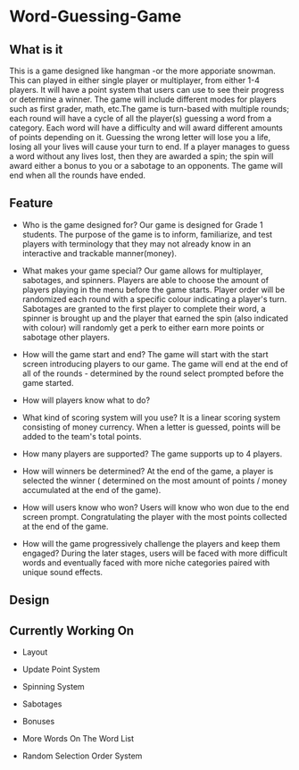 # Word-Guessing-Game
## What is it
This is a game designed like hangman -or the more apporiate snowman. This can played in either single player or multiplayer, from either 1-4 players. It will have a point system that users can use to see their progress or determine a winner. The game will include different modes for players such as first grader, math, etc.The game is turn-based with multiple rounds; each round will have a cycle of all the player(s) guessing a word from a category. Each word will have a difficulty and will award different amounts of points depending on it. Guessing the wrong letter will lose you a life, losing all your lives will cause your turn to end. If a player manages to guess a word without any lives lost, then they are awarded a spin; the spin will award either a bonus to you or a sabotage to an opponents. The game will end when all the rounds have ended.
## Feature
* Who is the game designed for?
Our game is designed for Grade 1 students. The purpose of the game is to inform, familiarize, and test players with terminology that they may not already know in an interactive and trackable manner(money).
* What makes your game special?
Our game allows for multiplayer, sabotages, and spinners. Players are able to choose the amount of players playing in the menu before the game starts. Player order will be randomized each round with a specific colour indicating a player's turn. Sabotages are granted to the first player to complete their word, a spinner is brought up and the player that earned the spin (also indicated with colour) will randomly get a perk to either earn more points or sabotage other players. 
* How will the game start and end?
The game will start with the start screen introducing players to our game. The game will end at the end of all of the rounds - determined by the round select prompted before the game started.
* How will players know what to do?

* What kind of scoring system will you use?
It is a linear scoring system consisting of money currency. When a letter is guessed, points will be added to the team's total points.
* How many players are supported? 
The game supports up to 4 players.
* How will winners be determined? 
At the end of the game, a player is selected the winner ( determined on the most amount of points / money accumulated at the end of the game).
* How will users know who won?
Users will know who won due to the end screen prompt. Congratulating the player with the most points collected at the end of the game.
* How will the game progressively challenge the players and keep them engaged?
During the later stages, users will be faced with more difficult words and eventually faced with more niche categories paired with unique sound effects.
## Design
## Currently Working On
* Layout
* Update Point System

* Spinning System
* Sabotages
* Bonuses
* More Words On The Word List
* Random Selection Order System
